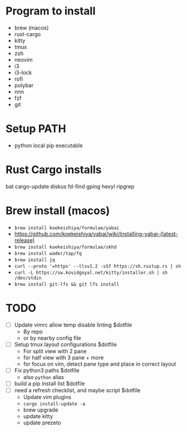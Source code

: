# Program to install
- brew (macos)
- rust-cargo
- kitty
- tmux
- zsh
- neovim
- i3
- i3-lock
- rofi
- polybar
- nnn
- fzf
- git

# Setup PATH
- python local pip executable

# Rust Cargo installs
bat
cargo-update
diskus
fd-find
gping
hexyl
ripgrep

# Brew install (macos)
- `brew install koekeishiya/formulae/yabai`
- https://github.com/koekeishiya/yabai/wiki/Installing-yabai-(latest-release)
- `brew install koekeishiya/formulae/skhd`
- `brew install wader/tap/fq`
- `brew install jq`
- `curl --proto '=https' --tlsv1.2 -sSf https://sh.rustup.rs | sh`
- `curl -L https://sw.kovidgoyal.net/kitty/installer.sh | sh /dev/stdin`
- `brew install git-lfs && git lfs install`

# TODO
- [ ] Update vimrc allow temp disable linting $dotfile
    - By repo
    - or by nearby config file
- [ ] Setup tmux layout configurations $dotfile
    - For split view with 2 pane
    - for half view with 3 pane + more
    - for focus on vim, detect pane type and place in correct layout
- [ ] Fix python3 paths $dotfile
    - also `python` alias 
- [ ] build a pip install list $dotfile
- [ ] need a refresh checklist, and maybe script $dotfile
    - Update vim plugins
    - `cargo install-update -a`
    - brew upgrade
    - update kitty
    - update prezeto

